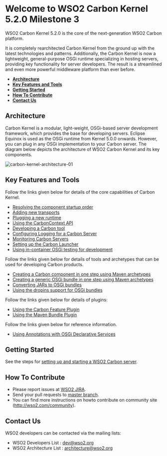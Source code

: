# Welcome to WSO2 Carbon Kernel 5.2.0 Milestone 3
WSO2 Carbon Kernel 5.2.0 is the core of the next-generation WSO2 Carbon platform. 

It is completely rearchitected Carbon Kernel from the ground up with the latest technologies and patterns. Additionally, the Carbon Kernel is now a lightweight, general-purpose OSGi runtime specializing in hosting servers, providing key functionality for server developers. The result is a streamlined and even more powerful middleware platform than ever before.

* **[Architecture](#architecture)**
* **[Key Features and Tools](#key-features-and-tools)**
* **[Getting Started](#getting-started)**
* **[How To Contribute](#how-to-contribute)**
* **[Contact Us](#contact-us)**

## Architecture
Carbon Kernel is a modular, light-weight, OSGi-based server development framework, which provides the base for developing servers. Eclipse Equinox is used as the OSGi runtime from Kernel 5.0.0 onwards. However, you can plug in any OSGi implementation to your Carbon server. The diagram below depicts the architecture of WSO2 Carbon Kernel and its key components.

![carbon-kernel-architecture-01](https://cloud.githubusercontent.com/assets/21237558/20616347/939893b6-b307-11e6-882f-4c3f302ada0c.png)

## Key Features and Tools
Follow the links given below for details of the core capabilities of Carbon Kernel.

* [Resolving the component startup order](docs/KernelFeatures/ResolvingtheComponentStartupOrder.md)
* [Adding new transports](docs/KernelFeatures/AddingNewTransports.md)
* [Plugging a new runtime](docs/KernelFeatures/PluggingaNewRuntime.md)
* [Using the CarbonContext API](docs/KernelFeatures/UsingtheCarbonContext.md)
* [Developing a Carbon tool](docs/KernelFeatures/DevelopingaCarbonTool.md)
* [Configuring Logging for a Carbon Server](docs/KernelFeatures/ConfiguringLogging.md)
* [Monitoring Carbon Servers](docs/KernelFeatures/MonitoringCarbonServers.md)
* [Setting up the Carbon Launcher](docs/KernelFeatures/SettingUptheCarbonLauncher.md)
* [Using in-container OSGi testing for development](docs/DeveloperTools/InContainerOSGiTesting.md)

Follow the links given below for details of tools and archetypes that can be used for developing Carbon products.

* [Creating a Carbon component in one step using Maven archetypes](docs/DeveloperTools/UsingMavenArchetypes.md#creating-a-carbon-component-in-one-step)
* [Creating a generic OSGi bundle in one step using Maven archetypes](docs/DeveloperTools/UsingMavenArchetypes.md#creating-a-generic-osgi-bundle-in-one-step)
* [Converting JARs to OSGi bundles](docs/DeveloperTools/ConvertingJARsToOSGiBundles.md)
* [Using the dropins support for OSGi bundles](docs/KernelFeatures/DropinsSupportforOSGiBundles.md)

Follow the links given below for details of plugins:

* [Using the Carbon Feature Plugin](docs/DeveloperTools/UsingtheCarbonFeaturePlugin.md)
* [Using the Maven Bundle Plugin](docs/DeveloperTools/UsingtheMavenBundlePlugin.md)

Follow the links given below for reference information.

* [Using Annotations with OSGi Declarative Services](docs/DeveloperTools/UsingAnnotationswithOSGiDeclarativeServices.md)

## Getting Started
See the steps for [setting up and starting a WSO2 Carbon server](docs/GettingStarted.md).

## How To Contribute
* Please report issues at [WSO2 JIRA](https://wso2.org/jira/browse/Carbon).
* Send your pull requests to [master branch](https://github.com/wso2/carbon-kernel/tree/master).
* You can find more instructions on howto contribute on community site (http://wso2.com/community).

## Contact Us
WSO2 developers can be contacted via the mailing lists:
* WSO2 Developers List : dev@wso2.org
* WSO2 Architecture List : architecture@wso2.org
